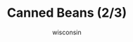 ---
media: "images/rounds/round_4_1/kwons_beans_2.png"
media_type: image
type: art
title: Canned Beans (2/3)
author: [wisconsin]
desc: Kwon Myong-hwa develops an insatiable hunger for baked beans.
---